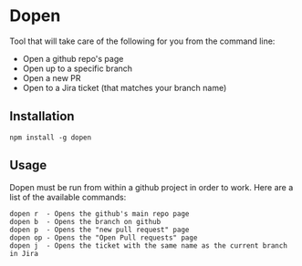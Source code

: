 # Dopen
Tool that will take care of the following for you from the command line:
- Open a github repo's page
- Open up to a specific branch
- Open a new PR
- Open to a Jira ticket (that matches your branch name)

## Installation
`npm install -g dopen`

## Usage
Dopen must be run from within a github project in order to work. Here are a list of the available commands:
```
dopen r  - Opens the github's main repo page
dopen b  - Opens the branch on github
dopen p  - Opens the "new pull request" page
dopen op - Opens the "Open Pull requests" page
dopen j  - Opens the ticket with the same name as the current branch in Jira
```